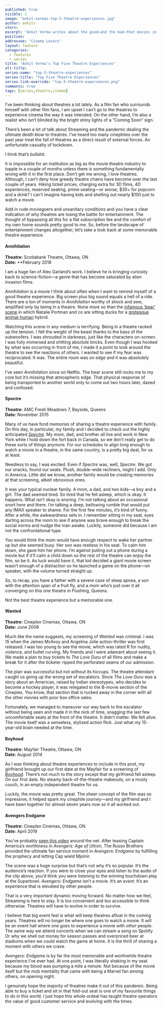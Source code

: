 ```yaml
---
published: true
visible: 1
image: "ankit-vermas-top-5-theatre-experiences.jpg"
author: ankitv
stars: 
excerpt: "Ankit Verma writes about the good—and the bad—that movies in the theatre have to offer."
position: 
addressee: "Cinema Lovers"
layout: feature
categories: 
  - features
  - series
title: "Ankit Verma's Top Five Theatre Experiences"
alt-title: 
series-name: "top-5-theatre-experiences"
series-title: "Top Five Theatre Experiences"
series-link-override: "top-5-theatre-experiences.png"
comments: true
tags: [series,theatre,cinema]
---
```

I’ve been thinking about theatres a lot lately. As a film fan who surrounds himself with other film fans, I am upset I can’t go to the theatres to experience cinema the way it was intended. On the other hand, I’m also a realist who isn’t blinded by the bright shiny lights of a “Coming Soon” sign.

There’s been a lot of talk about Streaming and the pandemic dealing the ultimate death blow to theatres. I’ve heard too many cinephiles over the past year treat the fall of theatres as a direct result of external forces. An unfortunate casualty of lockdown. 

I think that’s bullshit.

It is impossible for an institution as big as the movie theatre industry to topple in a couple of months unless there is something fundamentally wrong with it in the first place. Don’t get me wrong, I love theatres. Although, I can’t deny how greedy theatre chains have become over the last couple of years. Hiking ticket prices, charging extra for 3D films, 4D experiences, reserved seating, prime seating—or worse, $30+ for popcorn and a drink? I can’t imagine having kids and shelling out nearly $100 just to watch a movie.

Add in rude moviegoers and unsanitary conditions and you have a clear indication of why theatres are losing the battle for entertainment. The thought of bypassing all this for a flat subscription fee and the comfort of my own home sounds pretty good to me. So, before the landscape of entertainment changes altogether, let’s take a look back at some memorable theatre experience.

#### Annihilation

**Theatre:** Scotiabank Theatre, Ottawa, ON  
**Date:** **February 2018

I am a huge fan of Alex Garland’s work. I believe he is bringing curiosity back to science-fiction—a genre that has become saturated by alien invasion films.

_Annihilation_ is a movie I think about often when I want to remind myself of a good theatre experience. Big screen plus big sound equals a hell of a ride. There are a ton of moments in _Annihilation_ worthy of shock and awe, amplified only by being in a theatre. None more so than the [infamous ‘bear’ scene](https://www.youtube.com/watch?v=hl5sUEqzcp8&ab_channel=AimlessThunder) in which Natalie Portman and co are sitting ducks for a [grotesque animal-human](https://bloody-disgusting.com/movie/3500147/want-see-nightmarish-monster-bear-annihilation-glory/) hybrid.

Watching this scene in any medium is terrifying. Being in a theatre racked up the tension. I felt the weight of the beast thanks to the bass of the subwoofers. I was shrouded in darkness, just like the characters on-screen. I was fully immersed and shitting absolute bricks. Even though I was hooked by what was occurring in front of me, I made it a point to look around the theatre to see the reactions of others. I wanted to see if my fear was reciprocated. It was. The entire room was on edge and it was absolutely beautiful.

I’ve seen _Annihilation_ since on Netflix. The bear scene still rocks me to my core but it’s missing that atmospheric edge. That physical response of being transported to another world only to come out two hours later, dazed and confused.  

#### Spectre

**Theatre:** AMC Fresh Meadows 7, Bayside, Queens  
**Date:** November 2015

Many of us have fond memories of sharing a theatre experience with family. On this day, in particular, my family and I decided to check out the highly anticipated [_Spectre_](http://www.dearcastandcrew.com/content/2015/11/6/spectre.html). My mom, dad, and brother all live and work in New York while I hold down the fort back in Canada, so we don’t really get to do these sorts of things anymore. For our schedules to align long enough to watch a movie in a theatre, in the same country, is a pretty big deal, for us at least.

Needless to say, I was excited. Even if _Spectre_ was, well, _Spectre._ We got our snacks, found our seats. Plush, double-wide recliners, might I add. Only in America. Little did we know, another family would be creating memories at that screening, albeit obnoxious ones.

It was your typical nuclear family. A mom, a dad, and two kids—a boy and a girl. The dad seemed tired. So tired that he fell asleep, which is okay. It happens. What isn’t okay is snoring. I’m not talking about an occasional snort here and there. I’m talking a deep, bellowing rumble that would put any IMAX speaker to shame. For the first few minutes, it’s kind of funny. After a while, the awkwardness sets in. I remember sitting in my seat, eyes darting across the room to see if anyone was brave enough to break the social norms and nudge the man awake. Luckily, someone did because I am not the confrontational type.

You would think the mom would have enough respect to wake her partner up but she seemed busy. Her son was restless in his seat. To calm him down, she gave him her phone. I’m against pulling out a phone during a movie but if it’ll calm a child down so the rest of the theatre can enjoy the film, so be it. As luck would have it, that kid decided a giant movie screen wasn’t enough of a distraction so he launched a game on the phone—on speaker, with the volume turned straight up.

So, to recap, you have a father with a severe case of sleep apnea, a son with the attention span of a fruit fly, and a mom who’s just over it all converging on this one theatre in Flushing, Queens.

Not the best theatre experience but a memorable one.

#### Wanted

**Theatre:** Cineplex Cinemas, Ottawa, ON  
**Date:** June 2008

Much like the name suggests, my screening of _Wanted_ was criminal. I was 15 when the James McAvoy and Angelina Jolie action-thriller was first released. I was too young to see the movie, which was rated R for nudity, violence, and bullet curving. My friends and I were adamant about seeing it. We made a plan to buy tickets to _The Love Guru_ of all films and make a break for it after the ticketer ripped the perforated seams of our admission.

The plan was successful but not without its hiccups. The theatre attendant caught us going up the wrong set of escalators. Since _The Love Guru_ was a story about an American, raised by Indian stereotypes, who decides to become a hockey player, it was relegated to the B-movie section of the Cineplex. You know, that section that is tucked away in the corner with all the other movies with poor box office sales.

Fortunately, we managed to maneuver our way back to the escalator without being seen and made it in the nick of time, snagging the last few uncomfortable seats at the front of the theatre. It didn’t matter. We felt alive. The movie itself was a senseless, stylized action flick. Just what my 15-year-old brain needed at the time.

#### Boyhood

**Theatre:** Mayfair Theatre, Ottawa, ON  
**Date:** August 2014

As I was thinking about theatre experiences to include in this post, my girlfriend brought up our first date at the Mayfair for a screening of [_Boyhood_](http://www.dearcastandcrew.com/content/2014/8/5/boyhood.html). There’s not much to the story except that my girlfriend fell asleep. On our first date. No steamy back-of-the-theatre makeouts, on a musty couch, in an empty independent theatre for us.

Luckily, the movie was pretty great. The sheer concept of the film was so impressive, it helped spark my cinephile journey—and my girlfriend and I have been together for almost seven years now so it all worked out.

#### Avengers Endgame

**Theatre:** Cineplex Cinemas, Ottawa, ON  
**Date:** April 2019

You’ve probably [seen this video](https://youtu.be/cCox8wIHBlk?t=1175) around the net. After teasing Captain America’s worthiness in _Avengers: Age of Ultron_, The Russo Brothers provided the ultimate fan service moment in _Avengers: Endgame_ by fulfilling the prophecy and letting Cap wield Mjolnir.

The scene was a huge surprise but that’s not why it’s so popular. It’s the audience’s reaction. If you were to close your eyes and listen to the audio of the clip above, you’d think you were listening to the winning touchdown play at the Superbowl. _Avengers: Endgame_ isn’t a movie. It’s an _event_. It’s an experience that is elevated by other people. 

That is a very important dynamic moving forward. No matter how we feel, Streaming is here to stay. It is too convenient and too accessible to think otherwise. Theatres will have to evolve in order to survive.

I believe that big event feel is what will keep theatres afloat in the coming years. Theatres will no longer be where one goes to watch a movie. It will be an event hall where one goes to experience a movie with _other_ people. The same way we attend concerts when we can stream a song on Spotify. Or why we shell out money for season passes and overpriced beer at stadiums when we could watch the game at home. It is the thrill of sharing a moment with others we crave.

_Avengers: Endgame_ is by far the most memorable and worthwhile theatre experience I’ve ever had. At one point, I was literally shaking in my seat because my blood was pumping a mile a minute. Not because of the movie itself but the mob mentality that came with being a Marvel fan among others, on opening night.

I genuinely hope the majority of theatres make it out of this pandemic. Being able to buy a ticket and sit in that fold-out seat is one of my favourite things to do in this world. I just hope this whole ordeal has taught theatre operators the value of good customer service and evolving with the times.

 

